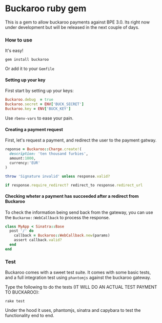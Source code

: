 # Buckaroo ruby gem

This is a gem to allow buckaroo payments against BPE 3.0. Its right now under development
but will be released in the next couple of days.

### How to use

It's easy!

```
gem install buckaroo
```

Or add it to your `Gemfile`

#### Setting up your key

First start by setting up your keys:

```ruby
Buckaroo.debug  = true
Buckaroo.secret = ENV['BUCK_SECRET']
Buckaroo.key = ENV['BUCK_KEY']
```

Use ``rbenv-vars`` to ease your pain.

#### Creating a payment request

First, let's request a payment, and redirect the user to the payment gatway.

```ruby
reponse = Buckaroo::Charge.create!(
  description: 'ten thousand furbies',
  amount:1000,
  currency:'EUR'
)

throw 'Signature invalid' unless response.valid?

if response.require_redirect? redirect_to response.redirect_url
```

#### Checking wheter a payment has succeeded after a redirect from Buckaroo

To check the information being send back from the gateway, you can use the ``Buckaroo::WebCallback`` to process the response.

```ruby
class MyApp < Sinatra::Base
  post '/' do
    callback = Buckaroo::WebCallback.new(params)
    assert callback.valid?
  end
end
```

### Test

Buckaroo comes with a sweet test suite. It comes with some basic tests, and a full integration test using ``phantomjs`` against the buckaroo gateway.

Type the following to do the tests (IT WILL DO AN ACTUAL TEST PAYMENT TO BUCKAROO):

```
rake test
```

Under the hood it uses, phantomjs, sinatra and capybara to test the functionality end to end.
